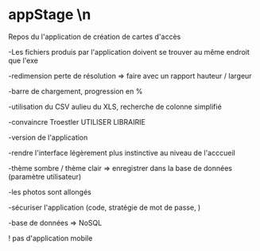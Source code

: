 # appStage \n

Repos du l'application de création de cartes d'accès   

-Les fichiers produis par l'application doivent se trouver au même endroit que l'exe

-redimension perte de résolution => faire avec un rapport hauteur / largeur

-barre de chargement, progression en % 

-utilisation du CSV aulieu du XLS, recherche de colonne simplifié

-convaincre Troestler UTILISER LIBRAIRIE

-version de l'application

-rendre l'interface légèrement plus instinctive au niveau de l'acccueil

-thème sombre / thème clair => enregistrer dans la base de données (paramètre utilisateur)

-les photos sont allongés

-sécuriser l'application (code, stratégie de mot de passe, )

-base de données => NoSQL

! pas d'application mobile
